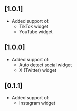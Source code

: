 ## [1.0.1]
* Added support of: 
    * TikTok widget
    * YouTube widget

## [1.0.0]
* Added support of: 
    * Auto detect social widget
    * X (Twitter) widget

## [0.1.1]
* Added support of: 
    * Instagram widget